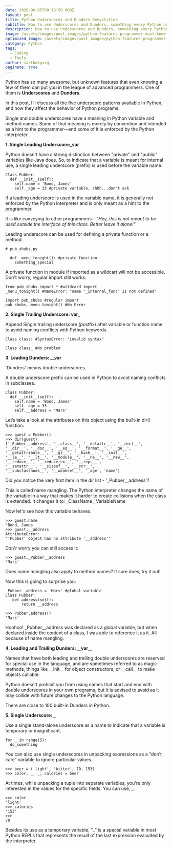```yaml
---
date: 2020-06-05T08:18:58.000Z
layout: post
title: Python Underscores and Dunders Demystified
subtitle: How to use Underscores and Dunders, something every Python programmer must know
description: How to use Underscores and Dunders, something every Python programmer must know
image: /assets/images/post_images/python-features-programmer-must-know.webp
optimized_image: /assets/images/post_images/python-features-programmer-must-know.webp
category: Python
tags:
  - Coding
  - Tools
author: sarthakgarg
paginate: true
---
```

Python has so many awesome, but unknown features that even knowing a few of them can put you in the league of advanced programmers. One of them is **Underscores** and **Dunders**.

In this post, I’ll discuss all the five underscore patterns available in Python, and how they affect the behavior of Python programs.

Single and double underscores have a meaning in Python variable and method names. Some of that meaning is merely by convention and intended as a hint to the programmer—and some of it is enforced by the Python interpreter.

**1. Single Leading Underscore:_var**

Python doesn't have a strong distinction between "private" and "public" variables like Java does. So, to indicate that a variable is meant for internal use, a single leading underscore (prefix) is used before the variable name.

```
Class Pubber:
  def __init__(self):
    self.name = 'Bond, James'
    self._age = 33 #private variable, shhh...don't ask
```

If a leading underscore is used in the variable name, it is generally not enforced by the Python interpreter and is only meant as a hint to the programmer. 

It is like conveying to other programmers - *"Hey, this is not meant to be used outside the interface of this class. Better leave it alone!"*

Leading underscore can be used for defining a private function or a method. 

```
# pub_shubs.py

  def _menu_tonight(): #private function
    something_special
```

A private function in module if imported as a wildcart will not be accessible. Don't worry, regular import still works. 

```
from pub_shubs import * #wildcard import
_menu_tonight() #NameError: "name '_internal_func' is not defined"

import pub_shubs #regular import
pub_shubs._menu_tonight() #No Error
```

**2. Single Trailing Underscore: var_**

Append Single trailing underscore (postfix) after variable or function name to avoid naming conflicts with Python keywords.

```
Class class: #SyntaxError: "invalid syntax"

Class class_ #No problem
```

**3. Leading Dunders: __var**

'Dunders' means double underscores.

A double underscore prefix can be used in Python to avoid naming conflicts in subclasses.

```
Class Pubber:
  def __init__(self):
    self.name = 'Bond, James'
    self._age = 33
    self.__address = 'Mars'
```

Let’s take a look at the attributes on this object using the built-in dir()
function:

```
>>> guest = Pubber()
>>> dir(guest)
['_Pubber__address', '__class__', '__delattr__', '__dict__',
'__dir__', '__doc__', '__eq__', '__format__', '__ge__',
'__getattribute__', '__gt__', '__hash__', '__init__',
'__le__', '__lt__', '__module__', '__ne__', '__new__',
'__reduce__', '__reduce_ex__', '__repr__',
'__setattr__', '__sizeof__', '__str__',
'__subclasshook__', '__weakref__', '_age', 'name']
```

Did you notice the very first item in the dir list - '_Pubber__address'? 

This is called name mangling. The Python interpreter changes the name of the variable in a way that makes it harder to create collisions when the class is extended. It changes it to: _ClassName__VariableName

Now let's see how this variable behaves.

```
>>> guest.name
'Bond, James'
>>> guest.__address
AttributeError:
"'Pubber' object has no attribute '__address'"
```

Don'r worry you can still access it:

```
>>> guest._Pubber__address
'Mars'
```

Does name mangling also apply to method names? It sure does, try it out!

Now this is going to surprise you:

```
_Pubber__address = 'Mars' #global variable
Class Pubber:
   def address(self):
       return __address
```

```
>>> Pubber.address()
'Mars'
```

Hoohoo! _Pubber__address was declared as a global variable, but when declared inside the context of a class, I was able to reference it as it. All because of name mangling.

**4. Leading and Trailing Dunders: \_\_var_\_**

Names that have both leading and trailing double underscores are reserved for special use in the language, and are sometimes referred to as magic methods, things like \_\_init\_\_ for object constructors, or \_\_call_\_ to make objects callable.

Python doesn't prohibit you from using names that start and end with double underscores in your own 
programs, but it is advised to avoid as it may collide with future changes to the Python language.

There are close to 100 built-in Dunders in Python. 

**5. Single Underscore: _**

Use a single stand-alone underscore as a name to indicate that a variable is temporary or insignificant.

```
for _ in range(5):
  do_something
```

You can also use single underscores in unpacking expressions as a "don’t care” variable to ignore particular values.

```
>>> beer = ('light', 'bitter', 70, 153)
>>> color, _, _, calories = beer
```

At times, while unpacking a tuple into separate
 variables, you're only interested in the values for the specific fields. You can use, _.

```
>>> color
'light'
>>> calories
'153'
>>> _
70
```

Besides its use as a temporary variable, “_” is a special variable in most
 Python REPLs that represents the result of the last expression evaluated
by the interpreter.